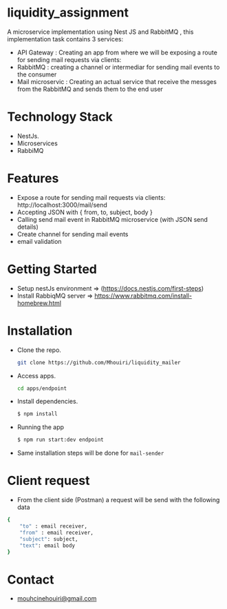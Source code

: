 # liquidity_assignment

A microservice implementation using Nest JS and RabbitMQ , this implementation task contains 3 services:
- API Gateway : Creating an app from where we will be exposing a route for sending mail requests via clients:
- RabbitMQ : creating a channel or intermediar for sending mail events to the consumer
- Mail microservic : Creating an actual service that receive the messges from the RabbitMQ and sends them to the end user

# Technology Stack
* NestJs.
* Microservices
* RabbiMQ

# Features
* Expose a route for sending mail requests via clients: http://localhost:3000/mail/send
* Accepting JSON with { from, to, subject, body }
* Calling send mail event in RabbitMQ microservice (with JSON send
details)
* Create channel for sending mail events
* email validation


# Getting Started
* Setup nestJs environment => (https://docs.nestjs.com/first-steps)
* Install RabbiqMQ server => https://www.rabbitmq.com/install-homebrew.html

# Installation
* Clone the repo.
   ```sh
   git clone https://github.com/Mhouiri/liquidity_mailer
   ```
* Access apps.
   ```sh
   cd apps/endpoint
   ```
* Install dependencies.
   ```bash
   $ npm install
   ```

* Running the app

   ```bash
   $ npm run start:dev endpoint
   ```
* Same installation steps will be done for ```mail-sender```

# Client request

* From the client side (Postman) a request will be send with the following data 

```bash
{
    "to" : email receiver,
    "from" : email receiver,
    "subject": subject,
    "text": email body
}
```

# Contact
* mouhcinehouiri@gmail.com


